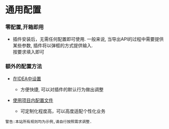 # 通用配置

### 零配置,开箱即用

- 插件安装后，无需任何配置即可使用. 一般来说, 当导出API的过程中需要提供某些参数, 插件将以弹框的方式提供输入.<br>
按要求填入即可

### 额外的配置方法

- [在IDEA中设置](ide-setting.md)
    - 方便快捷, 可以对插件的默认行为做出调整

- [使用项目内配置文件](local-file-config.md)
    - 可定制化程度高，可以高度适配个性化业务

```text
警告:本站所有规则均为示例,请自行按照需求调整.
```
